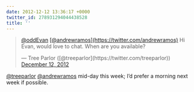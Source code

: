 ```yaml
---
date: 2012-12-12 13:36:17 +0000
twitter_id: 278931294044438528
title: ''
---
```


<blockquote class="twitter-tweet"><p lang="en" dir="ltr"><a href="https://twitter.com/oddEvan?ref_src=twsrc%5Etfw">@oddEvan</a> <a href="https://twitter.com/andrewramos?ref_src=twsrc%5Etfw">[@andrewramos](https://twitter.com/andrewramos)</a> Hi Evan, would love to chat. When are you available?</p>&mdash; Tree Parlor ([@treeparlor](https://twitter.com/treeparlor)) <a href="https://twitter.com/treeparlor/status/278929649273278466?ref_src=twsrc%5Etfw">December 12, 2012</a></blockquote>
<script async src="https://platform.twitter.com/widgets.js" charset="utf-8"></script>

[@treeparlor](https://twitter.com/treeparlor) [@andrewramos](https://twitter.com/andrewramos) mid-day this week; I’d prefer a morning next week if possible.

